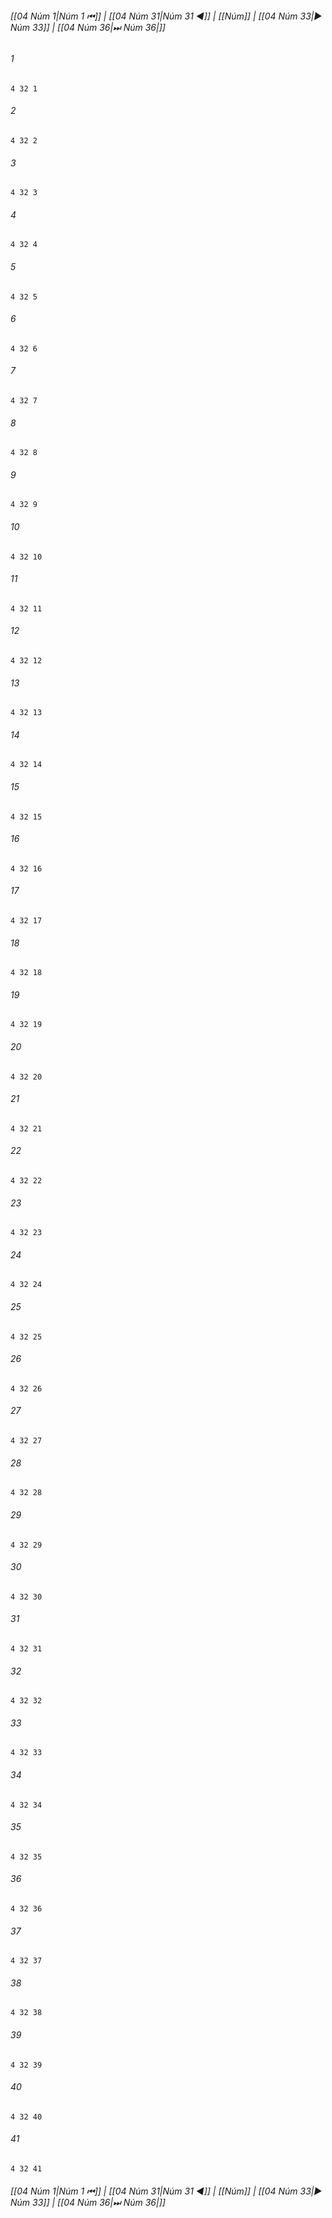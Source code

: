 
###### [[04 Núm 1|Núm 1 ⏮]] | [[04 Núm 31|Núm 31 ◀]] | [[Núm]] | [[04 Núm 33|▶ Núm 33]] | [[04 Núm 36|⏭ Núm 36|]]

###### 1
``` verse
4 32 1 
```
###### 2
``` verse
4 32 2 
```
###### 3
``` verse
4 32 3 
```
###### 4
``` verse
4 32 4 
```
###### 5
``` verse
4 32 5 
```
###### 6
``` verse
4 32 6 
```
###### 7
``` verse
4 32 7 
```
###### 8
``` verse
4 32 8 
```
###### 9
``` verse
4 32 9 
```
###### 10
``` verse
4 32 10 
```
###### 11
``` verse
4 32 11 
```
###### 12
``` verse
4 32 12 
```
###### 13
``` verse
4 32 13 
```
###### 14
``` verse
4 32 14 
```
###### 15
``` verse
4 32 15 
```
###### 16
``` verse
4 32 16 
```
###### 17
``` verse
4 32 17 
```
###### 18
``` verse
4 32 18 
```
###### 19
``` verse
4 32 19 
```
###### 20
``` verse
4 32 20 
```
###### 21
``` verse
4 32 21 
```
###### 22
``` verse
4 32 22 
```
###### 23
``` verse
4 32 23 
```
###### 24
``` verse
4 32 24 
```
###### 25
``` verse
4 32 25 
```
###### 26
``` verse
4 32 26 
```
###### 27
``` verse
4 32 27 
```
###### 28
``` verse
4 32 28 
```
###### 29
``` verse
4 32 29 
```
###### 30
``` verse
4 32 30 
```
###### 31
``` verse
4 32 31 
```
###### 32
``` verse
4 32 32 
```
###### 33
``` verse
4 32 33 
```
###### 34
``` verse
4 32 34 
```
###### 35
``` verse
4 32 35 
```
###### 36
``` verse
4 32 36 
```
###### 37
``` verse
4 32 37 
```
###### 38
``` verse
4 32 38 
```
###### 39
``` verse
4 32 39 
```
###### 40
``` verse
4 32 40 
```
###### 41
``` verse
4 32 41 
```

###### [[04 Núm 1|Núm 1 ⏮]] | [[04 Núm 31|Núm 31 ◀]] | [[Núm]] | [[04 Núm 33|▶ Núm 33]] | [[04 Núm 36|⏭ Núm 36|]]


